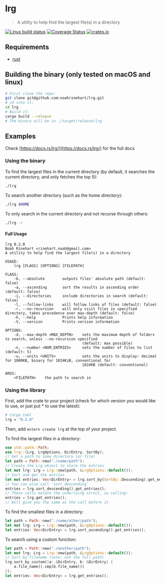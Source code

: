 # lrg
> A utility to help find the largest file(s) in a directory

[![Linux build status](https://api.travis-ci.org/noahrinehart/lrg.svg)](https://travis-ci.org/noahrinehart/lrg)
[![Coverage Status](https://coveralls.io/repos/github/noahrinehart/lrg/badge.svg?branch=master)](https://coveralls.io/github/noahrinehart/lrg?branch=master)
[![crates.io](https://meritbadge.herokuapp.com/lrg)](https://crates.io/crates/lrg)

## Requirements
* [rust](https://www.rust-lang.org/en-US/)

## Building the binary (only tested on macOS and linux)
```sh
# First clone the repo:
git clone git@github.com:noahrinehart/lrg.git
# cd into it:
cd lrg
# Build it:
cargo build --release
# The binary will be in ./target/release/lrg
```

## Examples
Check [https://docs.rs/lrg/](https://docs.rs/lrg/) for the full docs
### Using the binary

To find the largest files in the current directory (by default, it searches the current directory, and only fetches the top 5):
```sh
./lrg
```

To search another directory (such as the home directory):
```sh
./lrg $HOME
```

To only search in the current directory and not recurse through others:
```sh
./lrg -r
```

#### Full Usage
```
lrg 0.2.0
Noah Rinehart <rinehart.noah@gmail.com>
A utility to help find the largest file(s) in a directory

USAGE:
    lrg [FLAGS] [OPTIONS] [FILEPATH]

FLAGS:
    -b, --absolute        outputs files' absolute path (default: false)
    -a, --ascending       sort the results in ascending order (default: false)
    -i, --directories     include directories in search (default: false)
    -l, --follow-links    will follow links of files (default: false)
    -r, --no-recursion    will only visit files in specified directory, takes precedence over max-depth (default: false)
    -h, --help            Prints help information
    -V, --version         Prints version information

OPTIONS:
    -d, --max-depth <MAX_DEPTH>    sets the maximum depth of folders to search, unless --no-recursion specified
                                   (default: max possible)
    -n, --number <NUM_ENTRIES>     sets the number of files to list (default: 5)
    -u, --units <UNITS>            sets the units to display: decimal for 1000KB, binary for 1024KiB, conventional for
                                   1024KB (default: conventional)

ARGS:
    <FILEPATH>    the path to search in
```

### Using the library

First, add the crate to your project (check for which version you would like to use, or just put * to use the latest):
```sh
# Cargo.toml
lrg = "0.2.0"
```

Then, add `extern create lrg` at the top of your project.

To find the largest files in a directory:
```rust
use std::path::Path;
use lrg::{Lrg, LrgOptions, DirEntry, SortBy};
// Get a path to some directory (or file)
let path = Path::new("./some/path");
// Create the Lrg object to store the entries
let mut lrg: Lrg = Lrg::new(path, &LrgOptions::default());
// Sort and get the entries
let mut entries: Vec<DirEntry> = lrg.sort_by(SortBy::Descending).get_entries();
// You can also call `sort_descending`
entries = lrg.sort_descending().get_entries();
// These calls mutate the underlying struct, so calling:
entries = lrg.get_entries();
// Will give you the same as the call before it
```

To find the smallest files in a directory:
```rust
let path = Path::new("./some/other/path");
let mut lrg: Lrg = Lrg::new(path, &LrgOptions::default());
let entries: Vec<DirEntry> = lrg.sort_ascending().get_entries();
```

To search using a custom function:
```rust
let path = Path::new("./another/path");
let mut lrg: Lrg = Lrg::new(path, &LrgOptions::default());
// Sort by filename (note: not the full path)
lrg.sort_by_custom(|a: &DirEntry, b: &DirEntry| {
    a.file_name().cmp(b.file_name())
});
let entries: Vec<DirEntry> = lrg.get_entries();
```
